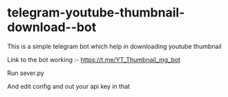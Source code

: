 # telegram-youtube-thumbnail-download--bot
This is a simple telegram  bot which help in downloading youtube thumbnail

Link to the bot working :-
https://t.me/YT_Thumbnail_mg_bot

Run sever.py

And edit config and out your api key in that
